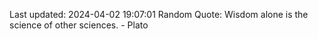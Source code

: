 Last updated: 2024-04-02 19:07:01
Random Quote: Wisdom alone is the science of other sciences. - Plato